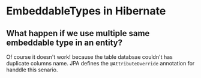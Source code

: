 # EmbeddableTypes in Hibernate

## What happen if we use multiple same embeddable type in an entity? 

Of course it doesn't work! because the table databsae couldn't has duplicate columns name. 
JPA defines the ```@AttributeOverride``` annotation for handdle this senario. 
